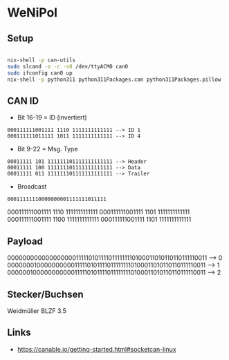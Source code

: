 # WeNiPol

## Setup

```bash

nix-shell -p can-utils
sudo slcand -o -c -s8 /dev/ttyACM0 can0
sudo ifconfig can0 up
nix-shell -p python311 python311Packages.can python311Packages.pillow


```

## CAN ID

- Bit 16-19 = ID (invertiert)

```
000111111001111 1110 1111111111111 --> ID 1
000111111011111 1011 1111111111111 --> ID 4
```

- Bit 9-22 = Msg. Type

```
00011111 101 111111101111111111111 --> Header
00011111 100 111111101111111111111 --> Data
00011111 011 111111101111111111111 --> Trailer
```

- Broadcast

```
00011111110000000001111111011111
```

000111111001111 1110 1111111111111
000111111001111 1101 1111111111111
000111111001111 1100 1111111111111
000111111001111 1101 1111111111111

## Payload

0000000000000000001111101011110111111110100011010110110111110011 --> 0
0000000100000000001111101011110111111110100011010110110111110011 --> 1
0000001000000000001111101011110111111110100011010110110111110011 --> 2

## Stecker/Buchsen

Weidmüller BLZF 3.5

## Links

- https://canable.io/getting-started.html#socketcan-linux
